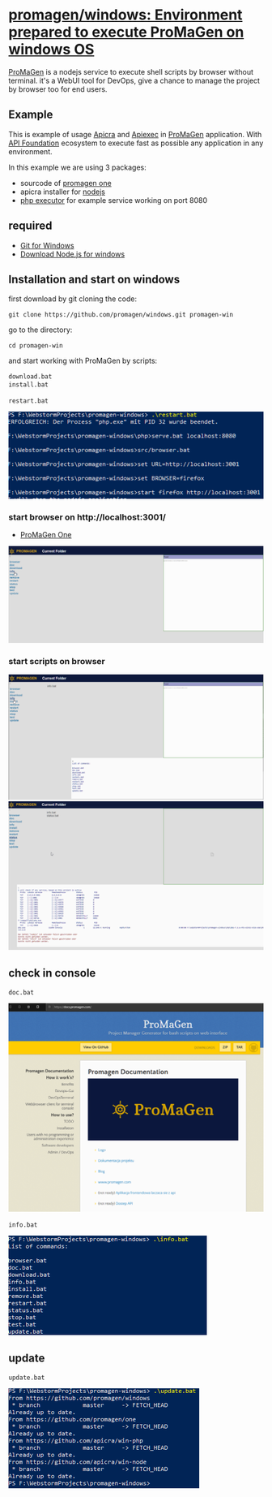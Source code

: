 # [promagen/windows: Environment prepared to execute ProMaGen on windows OS](https://github.com/promagen/windows)

[ProMaGen](https://www.promagen.com) is a nodejs service to execute shell scripts by browser without terminal.
it's a WebUI tool for DevOps, give a chance to manage the project by browser too for end users.

## Example
This is example of usage [Apicra](https://www.apicra.com) and [Apiexec](https://www.apiexec.com) in [ProMaGen](https://www.promagen.com) application.
With [API Foundation](https://www.apifoundation.com/) ecosystem to execute fast as possible any application in any environment.

In this example we are using 3 packages:
+ sourcode of [promagen one](https://github.com/promagen/one.git)
+ apicra installer for [nodejs](https://github.com/apicra/win-node.git)
+ [php executor](https://github.com/apicra/win-php.git) for example service working on port 8080


## required

+ [Git for Windows](https://gitforwindows.org/)
+ [Download Node.js for windows](https://nodejs.org/en/download/)

## Installation and start on windows

first download by git cloning the code:

    git clone https://github.com/promagen/windows.git promagen-win

go to the directory:

    cd promagen-win

and start working with ProMaGen by scripts:

    download.bat
    install.bat
    
    restart.bat

![restart.png](docs/restart.png)

### start browser on  http://localhost:3001/
+ [ProMaGen One](http://localhost:3001/)

![browser.png](docs/browser.png)

### start scripts on browser

![info.png](docs/info.png)
![status.png](docs/status.png)

## check in console

    doc.bat

![browser_docs_promagen.png](docs/browser_docs_promagen.png)

    info.bat

![shell_info.png](docs/shell_info.png)

## update

    update.bat

![update.png](docs/update.png)
